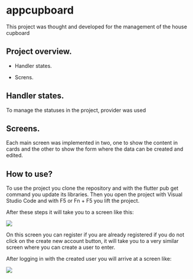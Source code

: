 # appcupboard

This project was thought and developed for the management of the house cupboard

## Project overview.

- Handler states.

- Screns.

## Handler states.

To manage the statuses in the project, provider was used

## Screens.

Each main screen was implemented in two, one to show the content in cards and the other to show the form where the data can be created and edited.

## How to use?

To use the project you clone the repository and with the flutter pub get command you update its libraries. Then you open the project with Visual Studio Code and with F5 or Fn + F5 you lift the project.

After these steps it will take you to a screen like this:

![](../Dev/assets/login.png)

On this screen you can register if you are already registered if you do not click on the create new account button, it will take you to a very similar screen where you can create a user to enter.

After logging in with the created user you will arrive at a screen like:

![](../Dev/assets/home.png)

